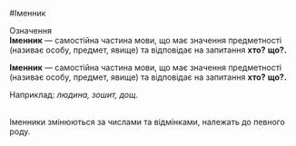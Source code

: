 #Іменник

<div class="eoz-wrap">
<span class="eoz">Означення</span>
<div class="eoz-text">
<b>Іменник</b> — самостiйна частина мови, що має значення предметностi (називає особу, предмет, явище) та вiдповiдає на запитання <strong>хто?</strong> <strong>що?.</strong>
</div>
</div>

<b>Іменник</b> — самостiйна частина мови, що має значення предметностi (називає особу, предмет, явище) та вiдповiдає на запитання <strong>хто?</strong> <strong>що?.</strong>
</div>

Наприклад: <i>людина, зошит, дощ</i>.

<br>
Iменники змiнюються за числами та вiдмiнками, належать до певного роду.